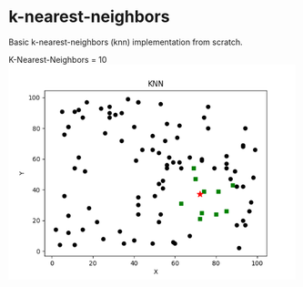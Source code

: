 # k-nearest-neighbors
Basic k-nearest-neighbors (knn) implementation from scratch.

K-Nearest-Neighbors = 10
<img src='./KNN.png' />
